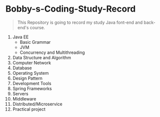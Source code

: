 # Bobby-s-Coding-Study-Record



> This Repository is going to record my study Java font-end and back-end's course. 





1. Java EE
   - Basic Grammar
   - JVM
   - Concurrency and Multithreading
2. Data Structure and Algorithm
3. Computer Network
4. Database
5. Operating System
6. Design Pattern
7. Development Tools
8. Spring Frameworks
9. Servers
10. Middleware
11. Distributed/Microservice
12. Practical project


